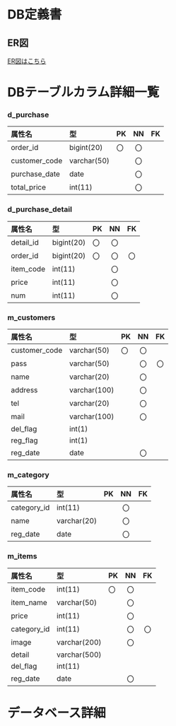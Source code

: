 # DB定義書
## ER図
[ER図はこちら](https://github.com/Aso2001017/2021sys-design/blob/main/ER/e-r.png)

# DBテーブルカラム詳細一覧

### d_purchase

|属性名|型|PK|NN|FK|
|:---|:---|:---|:---:|:---:|
|order_id|bigint(20)|〇|〇||
|customer_code|varchar(50)||〇||
|purchase_date|date||〇||
|total_price|int(11)||〇||

### d_purchase_detail

|属性名|型|PK|NN|FK|
|:---|:---|:---|:---:|:---:|
|detail_id|bigint(20)|〇|〇||
|order_id|bigint(20)|〇|〇|〇|
|item_code|int(11)||〇||
|price|int(11)||〇||
|num|int(11)||〇||

### m_customers

|属性名|型|PK|NN|FK|
|:---|:---|:---|:---:|:---:|
|customer_code|varchar(50)|〇|〇||
|pass|varchar(50)||〇|〇|
|name|varchar(20)||〇||
|address|varchar(100)||〇||
|tel|varchar(20)||〇||
|mail|varchar(100)||〇||
|del_flag|int(1)||||
|reg_flag|int(1)||||
|reg_date|date||〇||

### m_category

|属性名|型|PK|NN|FK|
|:---|:---|:---|:---:|:---:|
|category_id|int(11)||〇||
|name|varchar(20)||〇||
|reg_date|date||〇||

### m_items
|属性名|型|PK|NN|FK|
|:---|:---|:---|:---:|:---:|
|item_code|int(11)|〇|〇||
|item_name|varchar(50)||〇||
|price|int(11)||〇||
|category_id|int(11)||〇|〇|
|image|varchar(200)||〇||
|detail|varchar(500)||||
|del_flag|int(11)||||
|reg_date|date||〇||

# データベース詳細
